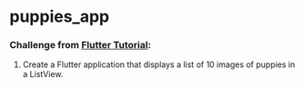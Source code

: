 # puppies_app

### Challenge from [Flutter Tutorial](https://flutter-tutorial.net/list-and-grid/questions-for-practice-2/):
1. Create a Flutter application that displays a list of 10 images of puppies in a ListView.